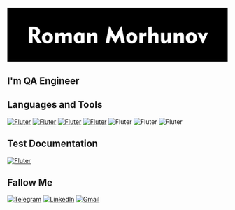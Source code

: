 [![Header](https://github.com/morgunov1/morgunov1/blob/main/assets/Group%20133.png)](https://github.com/morgunov1)

## I'm QA Engineer

## Languages and Tools
[![Fluter](https://img.shields.io/badge/-JavaScript-090909?style=for-the-badge&logo=JavaScript)](https://github.com/morgunov1/JavaScript)
[![Fluter](https://img.shields.io/badge/-Postman-090909?style=for-the-badge&logo=Postman)](https://github.com/morgunov1/Postman)
[![Fluter](https://img.shields.io/badge/-MySQL-090909?style=for-the-badge&logo=MySQL)](https://github.com/morgunov1/MySQL)
[![Fluter](https://img.shields.io/badge/-GitBash-090909?style=for-the-badge&logo=Git)](https://github.com/morgunov1/GitBash)
![Fluter](https://img.shields.io/badge/-Jira-090909?style=for-the-badge&logo=Jira)
 ![Fluter](https://img.shields.io/badge/-Charles-090909?style=for-the-badge&logo=Charles)
 ![Fluter](https://img.shields.io/badge/-Linux-090909?style=for-the-badge&logo=Linux)
 
## Test Documentation
[![Fluter](https://img.shields.io/badge/-Documentation-090909?style=for-the-badge&logo=LibreOffice)](https://github.com/morgunov1/Documentation)

## Fallow Me
[![Telegram](https://img.shields.io/badge/-Telegram-090909?style=for-the-badge&logo=Telegram)](https://t.me/Morhunov1997)
[![LinkedIn](https://img.shields.io/badge/-LinkedIn-090909?style=for-the-badge&logo=LinkedIn)](https://www.linkedin.com/in/roman-morhunov/)
[![Gmail](https://img.shields.io/badge/-Gmail-090909?style=for-the-badge&logo=Gmail)](morgunovroma270@gmail.com)